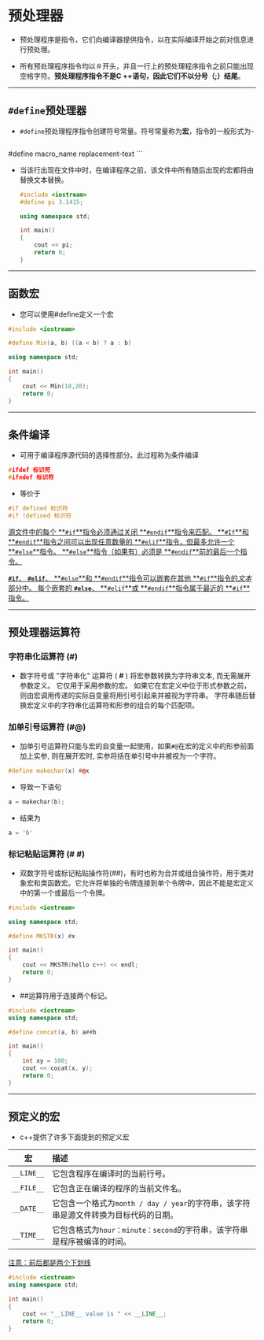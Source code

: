 # 预处理器

- 预处理程序是指令，它们向编译器提供指令，以在实际编译开始之前对信息进行预处理。

- 所有预处理程序指令均以＃开头，并且一行上的预处理程序指令之前只能出现空格字符。**预处理程序指令不是C ++语句，因此它们不以分号（;）结尾**。



****

## `#define`预处理器

- `#define`预处理程序指令创建符号常量。符号常量称为**宏**，指令的一般形式为-

    ```c++
#define macro_name replacement-text 
    ```

- 当该行出现在文件中时，在编译程序之前，该文件中所有随后出现的宏都将由替换文本替换。

  ```c++
  #include <iostream>
  #define pi 3.1415;
  
  using namespace std;
  
  int main()
  {
      cout << pi;
      return 0;
  }
  ```



****

## 函数宏

- 您可以使用#define定义一个宏

```c++
#include <iostream>

#define Min(a, b) ((a < b) ? a : b)

using namespace std;

int main()
{
    cout << Min(10,20);
    return 0;
}
```



****

## 条件编译

- 可用于编译程序源代码的选择性部分。此过程称为条件编译

```c++
#ifdef 标识符
#ifndef 标识符
```

- 等价于

```c++
#if defined 标识符
#if !defined 标识符
```



<u>源文件中的每个 **`#if`**指令必须通过关闭 **`#endif`**指令来匹配。 **`#If`**和 **`#endif`**指令之间可以出现任意数量的 **`#elif`**指令，但最多允许一个 **`#else`**指令。 **`#else`**指令（如果有）必须是 **`#endif`**前的最后一个指令。</u>

<u>**`#if`**、 **`#elif`**、 **`#else`**和 **`#endif`**指令可以嵌套在其他 **`#if`**指令的*文本*部分中。 每个嵌套的 **`#else`**、 **`#elif`**或 **`#endif`**指令属于最近的 **`#if`**指令。</u>



****

## 预处理器运算符



### 字符串化运算符 (#)

- 数字符号或 "字符串化" 运算符 ( **#** ) 将宏参数转换为字符串文本, 而无需展开参数定义。 它仅用于采用参数的宏。 如果它在宏定义中位于形式参数之前，则由宏调用传递的实际自变量将用引号引起来并被视为字符串。 字符串随后替换宏定义中的字符串化运算符和形参的组合的每个匹配项。



### 加单引号运算符 (#@)

- 加单引号运算符只能与宏的自变量一起使用，如果`#@`在宏的定义中的形参前面加上实参, 则在展开宏时, 实参将括在单引号中并被视为一个字符。

```c++
#define makechar(x) #@x
```

- 导致一下语句

```c++
a = makechar(b);
```

- 结果为

```c++
a = 'b'
```



### 标记粘贴运算符 (# #)

- 双数字符号或标记粘贴操作符(##)，有时也称为合并或组合操作符，用于类对象宏和类函数宏。它允许将单独的令牌连接到单个令牌中，因此不能是宏定义中的第一个或最后一个令牌。



```c++
#include <iostream>

using namespace std;

#define MKSTR(x) #x

int main()
{
    cout << MKSTR(hello c++) << endl;
    return 0;
}
```



- \##运算符用于连接两个标记。

```c++
#include <iostream>
using namespace std;

#define concat(a, b) a##b

int main()
{
    int xy = 100;
    cout << cocat(x, y);
    return 0;
}
```

****



## 预定义的宏

- c++提供了许多下面提到的预定义宏

|     宏     | 描述                                                         |
| :--------: | :----------------------------------------------------------- |
| `__LINE__` | 它包含程序在编译时的当前行号。                               |
| `__FILE__` | 它包含正在编译的程序的当前文件名。                           |
| `__DATE__` | 它包含一个格式为`month / day / year`的字符串，该字符串是源文件转换为目标代码的日期。 |
| `__TIME__` | 它包含格式为`hour：minute：second`的字符串，该字符串是程序被编译的时间。 |

<u>注意：前后都是两个下划线</u>



```c++
#include <iostream>
using namespace std;

int main()
{
    cout << "__LINE__ value is " << __LINE__;
    return 0;
}
```


